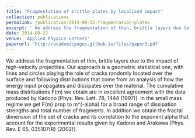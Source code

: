 ```yaml
---
title: "Fragmentation of brittle plates by localized impact"
collection: publications
permalink: /publication/2014-09-22-fragmentation-plates
excerpt: ' We address the fragmentation of thin, brittle layers due to the impact of high-velocity projectiles. Our approach is a geometric statistical one, with lines and circles playing the role of cracks randomly located over the surface and following distributions that come from an analysis of how the energy input propagates and dissipates over the material. The cumulative mass distributions F(m) we obtain are in excellent agreement with the data produced by Kadono [Phys. Rev. Lett. 78, 1444 (1997)]. In the small mass regime we get F(m) prop to m^(-alpha) for a broad range of dissipation strengths and total number of fragments. In addition we obtain the fractal dimension of the set of cracks and its correlation to the exponent alpha that account for the experimental results given by Kadono and Arakawa [Phys. Rev. E 65, 035107(R) (2002)].'
date: 2014-09-22
venue: 'Applied Physics Letters'
paperurl: 'http://academicpages.github.io/files/paper3.pdf'
---
```

 We address the fragmentation of thin, brittle layers due to the impact of high-velocity projectiles. Our approach is a geometric statistical one, with lines and circles playing the role of cracks randomly located over the surface and following distributions that come from an analysis of how the energy input propagates and dissipates over the material. The cumulative mass distributions F(m) we obtain are in excellent agreement with the data produced by Kadono [Phys. Rev. Lett. 78, 1444 (1997)]. In the small mass regime we get F(m) prop to m^(-alpha) for a broad range of dissipation strengths and total number of fragments. In addition we obtain the fractal dimension of the set of cracks and its correlation to the exponent alpha that account for the experimental results given by Kadono and Arakawa [Phys. Rev. E 65, 035107(R) (2002)].
